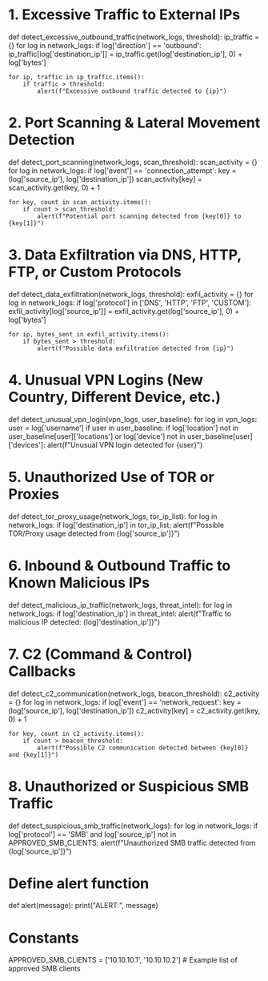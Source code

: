 # 1. Excessive Traffic to External IPs
def detect_excessive_outbound_traffic(network_logs, threshold):
    ip_traffic = {}
    for log in network_logs:
        if log['direction'] == 'outbound':
            ip_traffic[log['destination_ip']] = ip_traffic.get(log['destination_ip'], 0) + log['bytes']
    
    for ip, traffic in ip_traffic.items():
        if traffic > threshold:
            alert(f"Excessive outbound traffic detected to {ip}")

# 2. Port Scanning & Lateral Movement Detection
def detect_port_scanning(network_logs, scan_threshold):
    scan_activity = {}
    for log in network_logs:
        if log['event'] == 'connection_attempt':
            key = (log['source_ip'], log['destination_ip'])
            scan_activity[key] = scan_activity.get(key, 0) + 1
    
    for key, count in scan_activity.items():
        if count > scan_threshold:
            alert(f"Potential port scanning detected from {key[0]} to {key[1]}")

# 3. Data Exfiltration via DNS, HTTP, FTP, or Custom Protocols
def detect_data_exfiltration(network_logs, threshold):
    exfil_activity = {}
    for log in network_logs:
        if log['protocol'] in ['DNS', 'HTTP', 'FTP', 'CUSTOM']:
            exfil_activity[log['source_ip']] = exfil_activity.get(log['source_ip'], 0) + log['bytes']
    
    for ip, bytes_sent in exfil_activity.items():
        if bytes_sent > threshold:
            alert(f"Possible data exfiltration detected from {ip}")

# 4. Unusual VPN Logins (New Country, Different Device, etc.)
def detect_unusual_vpn_login(vpn_logs, user_baseline):
    for log in vpn_logs:
        user = log['username']
        if user in user_baseline:
            if log['location'] not in user_baseline[user]['locations'] or log['device'] not in user_baseline[user]['devices']:
                alert(f"Unusual VPN login detected for {user}")

# 5. Unauthorized Use of TOR or Proxies
def detect_tor_proxy_usage(network_logs, tor_ip_list):
    for log in network_logs:
        if log['destination_ip'] in tor_ip_list:
            alert(f"Possible TOR/Proxy usage detected from {log['source_ip']}")

# 6. Inbound & Outbound Traffic to Known Malicious IPs
def detect_malicious_ip_traffic(network_logs, threat_intel):
    for log in network_logs:
        if log['destination_ip'] in threat_intel:
            alert(f"Traffic to malicious IP detected: {log['destination_ip']}")

# 7. C2 (Command & Control) Callbacks
def detect_c2_communication(network_logs, beacon_threshold):
    c2_activity = {}
    for log in network_logs:
        if log['event'] == 'network_request':
            key = (log['source_ip'], log['destination_ip'])
            c2_activity[key] = c2_activity.get(key, 0) + 1
    
    for key, count in c2_activity.items():
        if count > beacon_threshold:
            alert(f"Possible C2 communication detected between {key[0]} and {key[1]}")

# 8. Unauthorized or Suspicious SMB Traffic
def detect_suspicious_smb_traffic(network_logs):
    for log in network_logs:
        if log['protocol'] == 'SMB' and log['source_ip'] not in APPROVED_SMB_CLIENTS:
            alert(f"Unauthorized SMB traffic detected from {log['source_ip']}")

# Define alert function
def alert(message):
    print("ALERT:", message)

# Constants
APPROVED_SMB_CLIENTS = ['10.10.10.1', '10.10.10.2']  # Example list of approved SMB clients

